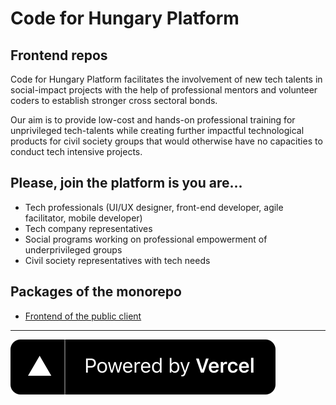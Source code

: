 # Code for Hungary Platform

## Frontend repos


Code for Hungary Platform facilitates the involvement of new tech talents in social-impact projects with the help of professional mentors and volunteer coders to establish stronger cross sectoral bonds.

Our aim is to provide low-cost and hands-on professional training for unprivileged tech-talents while creating further impactful technological products for civil society groups that would otherwise have no capacities to conduct tech intensive projects.

## Please, join the platform is you are...

- Tech professionals (UI/UX designer, front-end developer, agile facilitator, mobile developer)
- Tech company representatives
- Social programs working on professional empowerment of underprivileged groups
- Civil society representatives with tech needs

## Packages of the monorepo

- [Frontend of the public client](./packages/c4hu-client)

---

![Powered by Vercel](./assets/powered-by-vercel.svg)

